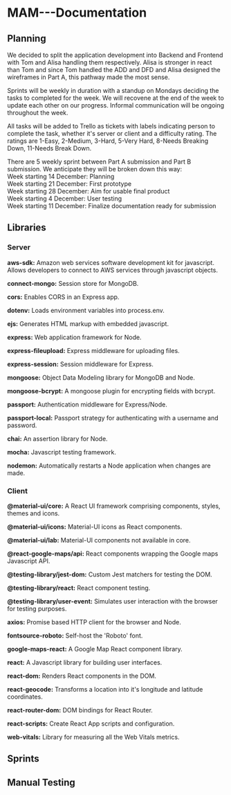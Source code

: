 # MAM---Documentation

## Planning

We decided to split the application development into Backend and Frontend with Tom and Alisa handling them respectively. Alisa is stronger in react than Tom and since Tom handled the ADD and DFD and Alisa designed the wireframes in Part A, this pathway made the most sense.

Sprints will be weekly in duration with a standup on Mondays deciding the tasks to completed for the week. We will recovene at the end of the week to update each other on our progress. Informal communication will be ongoing throughout the week.

All tasks will be added to Trello as tickets with labels indicating person to complete the task, whether it's server or client and a difficulty rating. The ratings are 1-Easy, 2-Medium, 3-Hard, 5-Very Hard, 8-Needs Breaking Down, 11-Needs Break Down.

There are 5 weekly sprint between Part A submission and Part B submission. We anticipate they will be broken down this way:<br>
Week starting 14 December: Planning<br>
Week starting 21 December: First prototype<br>
Week starting 28 December: Aim for usable final product<br>
Week starting 4 December: User testing<br>
Week starting 11 December: Finalize documentation ready for submission

## Libraries

### Server

**aws-sdk:** Amazon web services software development kit for javascript. Allows developers to connect to AWS services through javascript objects.

**connect-mongo:** Session store for MongoDB.

**cors:** Enables CORS in an Express app.

**dotenv:** Loads environment variables into process.env.

**ejs:** Generates HTML markup with embedded javascript.

**express:** Web application framework for Node.

**express-fileupload:** Express middleware for uploading files.

**express-session:** Session middleware for Express.

**mongoose:** Object Data Modeling library for MongoDB and Node.

**mongoose-bcrypt:** A mongoose plugin for encrypting fields with bcrypt.

**passport:** Authentication middleware for Express/Node.

**passport-local:** Passport strategy for authenticating with a username and password.

**chai:** An assertion library for Node.

**mocha:** Javascript testing framework.

**nodemon:** Automatically restarts a Node application when changes are made.

### Client

**@material-ui/core:** A React UI framework comprising components, styles, themes and icons.

**@material-ui/icons:** Material-UI icons as React components.

**@material-ui/lab:** Material-UI components not available in core.

**@react-google-maps/api:** React components wrapping the Google maps Javascript API.

**@testing-library/jest-dom:** Custom Jest matchers for testing the DOM.

**@testing-library/react:** React component testing.

**@testing-library/user-event:** Simulates user interaction with the browser for testing purposes.

**axios:** Promise based HTTP client for the browser and Node.

**fontsource-roboto:** Self-host the 'Roboto' font.

**google-maps-react:** A Google Map React component library.

**react:** A Javascript library for building user interfaces.

**react-dom:** Renders React components in the DOM.

**react-geocode:** Transforms a location into it's longitude and latitude coordinates.

**react-router-dom:** DOM bindings for React Router.

**react-scripts:** Create React App scripts and configuration.

**web-vitals:** Library for measuring all the Web Vitals metrics.

## Sprints

## Manual Testing
